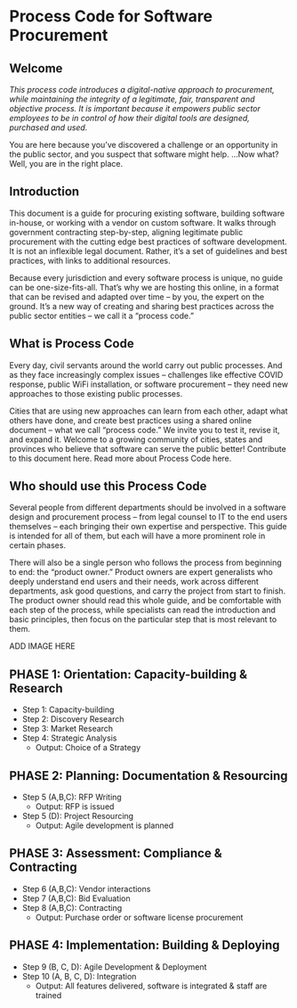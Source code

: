 # Process Code for Software Procurement

## Welcome

*This process code introduces a digital-native approach to procurement, while maintaining the integrity of a legitimate, fair, transparent and objective process. It is important because it empowers public sector employees to be in control of how their digital tools are designed, purchased and used.*

You are here because you’ve discovered a challenge or an opportunity in the public sector, and you suspect that software might help.
…Now what?
Well, you are in the right place.

## Introduction

This document is a guide for procuring existing software, building software in-house, or working with a vendor on custom software. It walks through government contracting step-by-step, aligning legitimate public procurement with the cutting edge best practices of software development. It is not an inflexible legal document. Rather, it’s a set of guidelines and best practices, with links to additional resources.

Because every jurisdiction and every software process is unique, no guide can be one-size-fits-all. That’s why we are hosting this online, in a format that can be revised and adapted over time – by you, the expert on the ground. It’s a new way of creating and sharing best practices across the public sector entities – we call it a “process code.”

## What is Process Code

Every day, civil servants around the world carry out public processes. And as they face increasingly complex issues – challenges like effective COVID response, public WiFi installation, or software procurement – they need new approaches to those existing public processes.

Cities that are using new approaches can learn from each other, adapt what others have done, and create best practices using a shared online document – what we call “process code.” We invite you to test it, revise it, and expand it. Welcome to a growing community of cities, states and provinces who believe that software can serve the public better!
Contribute to this document here.
Read more about Process Code here.

## Who should use this Process Code

Several people from different departments should be involved in a software design and procurement process – from legal counsel to IT to the end users themselves – each bringing their own expertise and perspective. This guide is intended for all of them, but each will have a more prominent role in certain phases.

There will also be a single person who follows the process from beginning to end: the “product owner.” Product owners are expert generalists who deeply understand end users and their needs, work across different departments, ask good questions, and carry the project from start to finish. The product owner should read this whole guide, and be comfortable with each step of the process, while specialists can read the introduction and basic principles, then focus on the particular step that is most relevant to them.

ADD IMAGE HERE

## PHASE 1: Orientation: Capacity-building & Research

- Step 1: Capacity-building
- Step 2: Discovery Research
- Step 3: Market Research
- Step 4: Strategic Analysis
  - Output: Choice of a Strategy

## PHASE 2: Planning: Documentation & Resourcing

- Step 5 (A,B,C): RFP Writing
  - Output: RFP is issued
- Step 5 (D): Project Resourcing
  - Output: Agile development is planned

## PHASE 3: Assessment: Compliance & Contracting

- Step 6 (A,B,C): Vendor interactions
- Step 7 (A,B,C): Bid Evaluation
- Step 8 (A,B,C): Contracting
  - Output: Purchase order or software license procurement

## PHASE 4: Implementation: Building & Deploying

- Step 9 (B, C, D): Agile Development & Deployment
- Step 10 (A, B, C, D): Integration
  - Output: All features delivered, software is integrated & staff are trained
